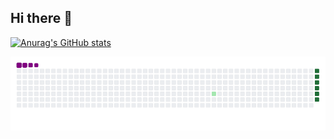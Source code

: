 ## Hi there 👋

[![Anurag's GitHub stats](https://github-readme-stats.vercel.app/api?username=prajwal177)](https://github.com/anuraghazra/github-readme-stats)

![Snake gif](https://github.com/Prajwal177/Prajwal177/blob/main/output/github-contribution-grid-snake.gif)
<!--
**Prajwal177/Prajwal177** is a ✨ _special_ ✨ repository because its `README.md` (this file) appears on your GitHub profile.

Here are some ideas to get you started:

- 🔭 I’m currently working on ...
- 🌱 I’m currently learning ...
- 👯 I’m looking to collaborate on ...
- 🤔 I’m looking for help with ...
- 💬 Ask me about ...
- 📫 How to reach me: ...
- 😄 Pronouns: ...
- ⚡ Fun fact: ...
-->
